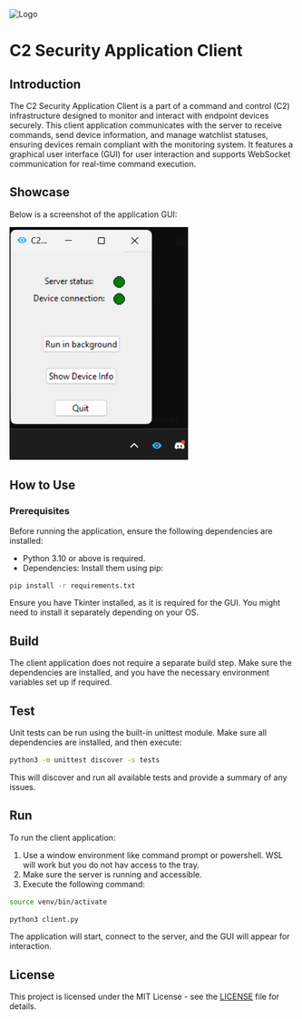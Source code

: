 ![Logo](images/blueeye.ico)

# C2 Security Application Client 

## Introduction
The C2 Security Application Client is a part of a command and control (C2) infrastructure designed to monitor and interact with endpoint devices securely. This client application communicates with the server to receive commands, send device information, and manage watchlist statuses, ensuring devices remain compliant with the monitoring system. It features a graphical user interface (GUI) for user interaction and supports WebSocket communication for real-time command execution.

## Showcase
Below is a screenshot of the application GUI:

![Client GUI](images/showcase.png)

## How to Use
### Prerequisites
Before running the application, ensure the following dependencies are installed:

- Python 3.10 or above is required.
- Dependencies: Install them using pip:

```bash
pip install -r requirements.txt
```

Ensure you have Tkinter installed, as it is required for the GUI. You might need to install it separately depending on your OS.

## Build
The client application does not require a separate build step. Make sure the dependencies are installed, and you have the necessary environment variables set up if required.

## Test
Unit tests can be run using the built-in unittest module. Make sure all dependencies are installed, and then execute:

```bash
python3 -m unittest discover -s tests
```
This will discover and run all available tests and provide a summary of any issues.

## Run
To run the client application:
1. Use a window environment like command prompt or powershell. WSL will work but you do not hav access to the tray.
2. Make sure the server is running and accessible.
3. Execute the following command:

```bash
source venv/bin/activate
```

```bash
python3 client.py
```

The application will start, connect to the server, and the GUI will appear for interaction.

## License
This project is licensed under the MIT License - see the [LICENSE](LICENSE) file for details.
